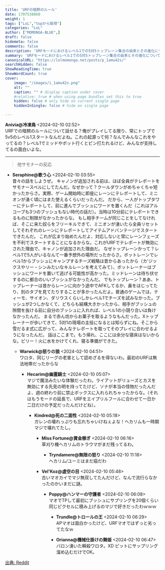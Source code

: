 ```yaml
---
title: 'URFの暗黙のルール'
date: 1707538860
weight: 1
tags: ["LoL","topから取得"]
categories: "LoL"
author: ["MOMONGA-BLUE",]
draft: false
hidemeta: false
comments: false
description: 'URFモードにおけるレベル1での5対5トップレーン集合の由来とその進化についての説明。'
summary: 'URFモードにおけるレベル1での5対5トップレーン集合の由来とその進化についての説明。'
canonicalURL: "https://lolmomonga.net/posts/p_1amu42s/"
searchHidden: false
ShowReadingTime: true
ShowWordCount: true
cover:
    image: "/images/i_1amu42s.png"
    alt: ""
    caption: "" # display caption under cover
    #relative: true # when using page bundles set this to true
    hidden: false # only hide on current single page
    hiddenInSingle: false # hide on single page

---
```

**Anivia@冷凍鳥** <2024-02-10 02:52>  
URFでの暗黙のルールについて話せる？俺がプレイしてる限り、常にトップで5v5のレベル1スタートなんだよね。これの起源って何？なんでみんなこれをやってるの？レベル1でミッドやボット行くとピン打たれるけど、みんなが支持してるの面白いよな。  

---

> 他サモナーの反応  

- **Seraphine@歌う心** <2024-02-10 03:55>   
昔々の話をしようぜ。
キャノンが追加される前は、ほぼ全員がテレポートをサモナースペルにしてたんだ。なぜかって？クールダウンがめちゃくちゃ短かったからさ。実際、ゲーム開始時に即座にレーンにテレポートして、ミニオンが湧く頃にはまた使えるくらいだったんだ。
だから、一人がトップタワーにテレポートして、前に進んでブッシュにワードを置くんだ（これはアルコーブも3つのブッシュもない時代の話だ）。当時は10分前にテレポートできるものに制限がなかったからな。
もし相手チームが同じことをしてなければ、そこに来た奴らをフリーキルできて、ミニオンが湧いたら全員リセットしてそれぞれのレーンにテレポートしてアイテムアドバンテージでスタートできたんだ。
これが広まり始めたんだよ、対応しないと常にレーンフェーズを不利でスタートすることになるからな。これがURFでテレポートが無効にされた理由で、キャノンが追加された理由だ。
なぜトップレーンかって？レベル1で5人がいるなんて一番予想外の場所だったからさ。ボットレーンでレベル1からブッシュにキャンプするチーズ戦略は昔からあったから（カ'ジックスやリー・シンみたいなキルレーンを考えてみて）、ボットレーナーはブッシュにワードを置いて逃げる可能性が高かった。ミッドレーンは待ち伏せするのに都合のいいブッシュがなかったんだ。
でもトップレーン？ああ、トップレーナーは昔からレーンに向かう途中でAFKしてるか、鼻をほじってたり、別のタブを見てたりすることが多かったんだよ。普通のゲームでは、ティーモ、サイオン、ダリウスくらいしかレベル1でチーズを試みなかった。ブッシュが2つしかなくて、どちらも結構大きかったから、相手がブッシュの隙間を抜ける前に自分のブッシュに入れれば、レベル1の小競り合いは負けなかったんだ。
まるで赤ん坊からお菓子を取るようなもんだった。Xトップレーナーが歩いてきて、5対1の現場の主役になるとは知らずにね。そこから雪だるま式に広がって、みんなテレポートを取ってそのプレイに合わせるようになったんだ。
話はここまで。もう帰れ、ここには余分な寝床はないからな。ビリー！火に水をかけてくれ、寝る準備ができた。  

  - **Warwick@怒りの狼** <2024-02-10 04:51>   
  ワロタ、同じリーグの老害として認めざるを得ないわ。最初のURFは無法地帯だったからな  

    - **Hecarim@幽霊騎士** <2024-02-10 05:07>   
    マジで魔法みたいな体験だったわ。ライアットがリューズとカスを無効にする先見の明を持ってたけど、ソナが本当の怪物だったんだよ、週の終わり前に禁止ボックスに入れられちゃったからな。（それはもうモードの延長で、URFをエイプリルフールに合わせて一日か二日だけの予定だったんだけどね）。  

      - **Kindred@死の二面性** <2024-02-10 05:18>   
      ガレンの壊れっぷりも忘れちゃいけねぇよな！ヘカリムも一時期マジで壊れてたし。  

        - **Miss Fortune@賞金稼ぎ** <2024-02-10 06:16>   
        草刈り機ヘカリムのトラウマがまだ残ってるわ。  

          - **Tryndamere@無限の怒り** <2024-02-10 11:18>   
          ヘカリム/ユーミはまだ癌だわ  

        - **Vel'Koz@虚空の目** <2024-02-10 05:48>   
        古いマオカイでマジ無双してたんだけど、なんで流行らなかったのかいまだに謎。  

          - **Poppy@ハンマーの守護者** <2024-02-10 06:08>   
          マオでTPして最初にブッシュにサプリングを20個くらい同じピクセルに積み上げるのマジで好きだったわｗｗｗ  

            - **Trundle@トロールの王** <2024-02-10 06:29>   
            APマオは面白かったけど、URFマオではずっと劣ってたなｗ  

            - **Orianna@機械仕掛けの舞姫** <2024-02-10 06:47>   
            バロン湧いた瞬殺ワロタ。XD ピットにサップリング溜め込むだけでOK。  




[出典: Reddit](https://www.reddit.com//r/leagueoflegends/comments/1amu42s/unwritten_rule_urf/)
